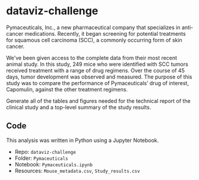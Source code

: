 # dataviz-challenge
Pymaceuticals, Inc., a new pharmaceutical company that specializes in anti-cancer medications. Recently, it began screening for potential treatments for squamous cell carcinoma (SCC), a commonly occurring form of skin cancer.

We've been given access to the complete data from their most recent animal study. In this study, 249 mice who were identified with SCC tumors received treatment with a range of drug regimens. Over the course of 45 days, tumor development was observed and measured. The purpose of this study was to compare the performance of Pymaceuticals’ drug of interest, Capomulin, against the other treatment regimens.

Generate all of the tables and figures needed for the technical report of the clinical study and a top-level summary of the study results.

## Code
This analysis was written in Python using a Jupyter Notebook.

- Repo:  `dataviz-challenge`
- Folder: `Pymaceuticals`
- Notebook:  `Pymaceuticals.ipynb`
- Resources: `Mouse_metadata.csv`, `Study_results.csv`